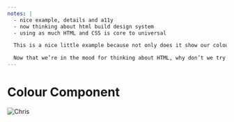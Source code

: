 ```yaml
---
notes: |
  - nice example, details and a11y
  - now thinking about html build design system
  - using as much HTML and CSS is core to universal

  This is a nice little example because not only does it show our colour and some details about it, you can also see how our text scales and text colours will fair on it in terms of accessibility. Which is super useful if you’re coming to the design system looking for a colour that you can use.

  Now that we’re in the mood for thinking about HTML, why don’t we try to  build most of your design system just using HTML and CSS. Sure if you’re using Ember you can still use Ember Components all over the place, but if you focus on HTML and CSS this is really the core of the Universal Design System that I wanted to talk about.
---
```


# Colour Component

![Chris](/images/colour-component.png)
